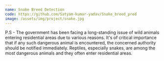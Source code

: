 ```yaml
---
name: Snake Breed Detection
code: https://github.com/Satyam-kumar-yadav/Snake_breed_pred
image: /assets/img/project/snake.jpg
---
```


P.S - The government has been facing a long-standing issue of wild animals entering residential areas due to various reasons. It's of critical importance that if any such dangerous animal is encountered, the concerned authority should be notified immediately. Reptiles, especially snakes, are among the most dangerous animals and they often enter residential areas. 
